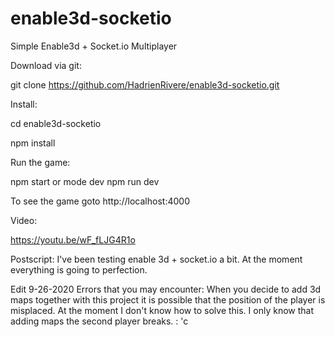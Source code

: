 # enable3d-socketio
Simple Enable3d + Socket.io Multiplayer


Download via git:

git clone https://github.com/HadrienRivere/enable3d-socketio.git

Install: 

cd enable3d-socketio

npm install

Run the game:

npm start or mode dev npm run dev

To see the game goto http://localhost:4000


Video:

https://youtu.be/wF_fLJG4R1o


Postscript: I've been testing enable 3d + socket.io a bit. At the moment everything is going to perfection.

Edit 9-26-2020
Errors that you may encounter:
When you decide to add 3d maps together with this project it is possible that the position of the player is misplaced. At the moment I don't know how to solve this. I only know that adding maps the second player breaks. : 'c
